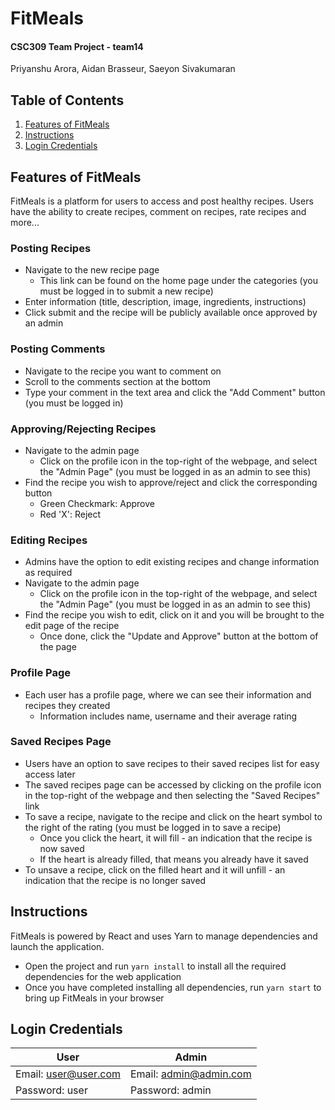 # FitMeals
#### CSC309 Team Project - team14
Priyanshu Arora, Aidan Brasseur, Saeyon Sivakumaran

## Table of Contents
1. [Features of FitMeals](#features-of-fitmeals)
2. [Instructions](#instructions)
3. [Login Credentials](#login-credentials)

## Features of FitMeals
FitMeals is a platform for users to access and post healthy recipes. Users have the ability to create recipes, comment on recipes, rate recipes and more...

### Posting Recipes
- Navigate to the new recipe page
  - This link can be found on the home page under the categories (you must be logged in to submit a new recipe)
- Enter information (title, description, image, ingredients, instructions)
- Click submit and the recipe will be publicly available once approved by an admin

### Posting Comments
- Navigate to the recipe you want to comment on
- Scroll to the comments section at the bottom 
- Type your comment in the text area and click the "Add Comment" button (you must be logged in)

### Approving/Rejecting Recipes
- Navigate to the admin page
  - Click on the profile icon in the top-right of the webpage, and select the "Admin Page" (you must be logged in as an admin to see this)
- Find the recipe you wish to approve/reject and click the corresponding button
  - Green Checkmark: Approve
  - Red 'X': Reject

### Editing Recipes
- Admins have the option to edit existing recipes and change information as required
- Navigate to the admin page
  - Click on the profile icon in the top-right of the webpage, and select the "Admin Page" (you must be logged in as an admin to see this)
- Find the recipe you wish to edit, click on it and you will be brought to the edit page of the recipe
  - Once done, click the "Update and Approve" button at the bottom of the page

### Profile Page
- Each user has a profile page, where we can see their information and recipes they created
  - Information includes name, username and their average rating

### Saved Recipes Page
- Users have an option to save recipes to their saved recipes list for easy access later
- The saved recipes page can be accessed by clicking on the profile icon in the top-right of the webpage and then selecting the "Saved Recipes" link
- To save a recipe, navigate to the recipe and click on the heart symbol to the right of the rating (you must be logged in to save a recipe)
  - Once you click the heart, it will fill - an indication that the recipe is now saved
  - If the heart is already filled, that means you already have it saved
- To unsave a recipe, click on the filled heart and it will unfill - an indication that the recipe is no longer saved

## Instructions
FitMeals is powered by React and uses Yarn to manage dependencies and launch the application.
- Open the project and run `yarn install` to install all the required dependencies for the web application
- Once you have completed installing all dependencies, run `yarn start` to bring up FitMeals in your browser

## Login Credentials
| User | Admin |
|------|-------|
| Email: user@user.com | Email: admin@admin.com |
| Password: user | Password: admin |

